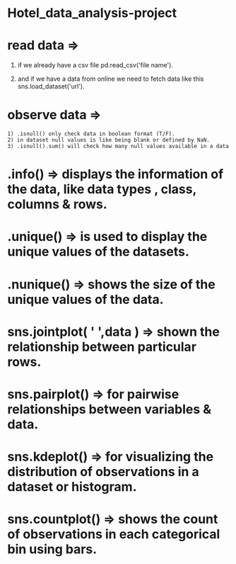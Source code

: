 # Hotel_data_analysis-project

# read data => 
   1)   if we already have a csv file  pd.read_csv('file name').
      
   2)   and if we have a data from online  we need to fetch data like this   sns.load_dataset('url').


# observe data =>
    1) .isnull() only check data in boolean format (T/F).
    2) in dataset null values is like being blank or defined by NaN.
    3) .isnull().sum() will check how many null values available in a data 



# .info()  =>  displays the information of the data, like data types , class, columns & rows.

# .unique() => is used to display the unique values of the datasets.

# .nunique() =>   shows the size of the unique values of the data.

# sns.jointplot( ' ',data )  => shown the relationship between particular rows.

# sns.pairplot() => for pairwise relationships between variables & data.

# sns.kdeplot()  => for visualizing the distribution of observations in a dataset or histogram.

# sns.countplot() => shows the count of observations in each categorical bin using bars.
